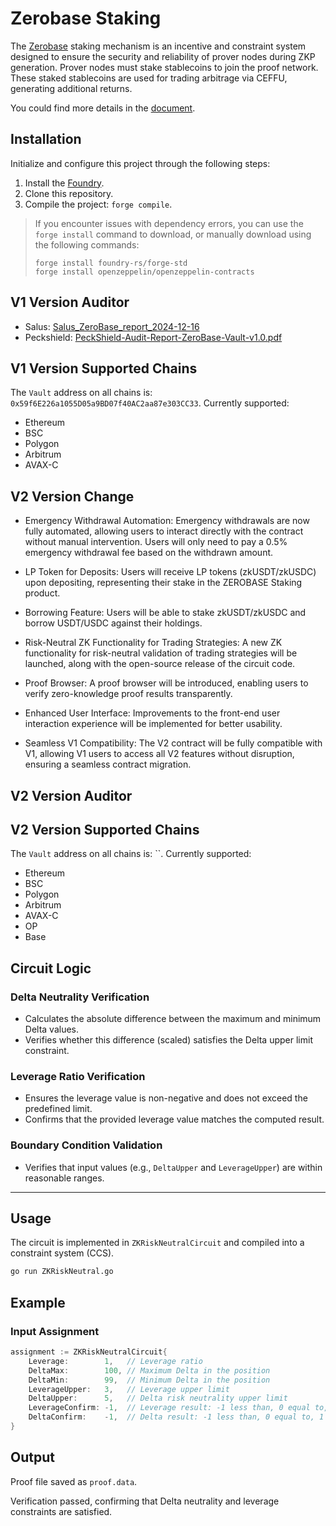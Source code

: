 # Zerobase Staking

The [Zerobase](https://zerobase.pro/)  staking mechanism is an incentive and constraint system designed to ensure the security and reliability of prover nodes during ZKP generation. Prover nodes must stake stablecoins to join the proof network. These staked stablecoins are used for trading arbitrage via CEFFU, generating additional returns.

You could find more details in the [document](./docs/zerobase-vault-1212.pdf).

## Installation

Initialize and configure this project through the following steps:

1. Install the [Foundry](https://github.com/foundry-rs/foundry).
2. Clone this repository.
3. Compile the project: `forge compile`.

> If you encounter issues with dependency errors, you can use the `forge install` command to download, or manually download using the following commands:
>
> ```
> forge install foundry-rs/forge-std
> forge install openzeppelin/openzeppelin-contracts
> ```

## V1 Version Auditor

- Salus: [Salus_ZeroBase_report_2024-12-16](./docs/Salus_ZeroBase_report_2024-12-16.pdf)
- Peckshield: [PeckShield-Audit-Report-ZeroBase-Vault-v1.0.pdf](./docs/PeckShield-Audit-Report-ZeroBase-Vault-v1.0.pdf)

## V1 Version Supported Chains

The `Vault` address on all chains is: `0x59f6E226a1055D05a9BD07f40AC2aa87e303CC33`. Currently supported:

- Ethereum
- BSC
- Polygon
- Arbitrum
- AVAX-C

## V2 Version Change

- Emergency Withdrawal Automation:
Emergency withdrawals are now fully automated, allowing users to interact directly with the contract without manual intervention. Users will only need to pay a 0.5% emergency withdrawal fee based on the withdrawn amount.

- LP Token for Deposits:
Users will receive LP tokens (zkUSDT/zkUSDC) upon depositing, representing their stake in the ZEROBASE Staking product.

- Borrowing Feature:
Users will be able to stake zkUSDT/zkUSDC and borrow USDT/USDC against their holdings.

- Risk-Neutral ZK Functionality for Trading Strategies:
A new ZK functionality for risk-neutral validation of trading strategies will be launched, along with the open-source release of the circuit code.

- Proof Browser:
A proof browser will be introduced, enabling users to verify zero-knowledge proof results transparently.

- Enhanced User Interface:
Improvements to the front-end user interaction experience will be implemented for better usability.

- Seamless V1 Compatibility:
The V2 contract will be fully compatible with V1, allowing V1 users to access all V2 features without disruption, ensuring a seamless contract migration.

## V2 Version Auditor

## V2 Version Supported Chains

The `Vault` address on all chains is: ``. Currently supported:

- Ethereum
- BSC
- Polygon
- Arbitrum
- AVAX-C
- OP
- Base




## Circuit Logic

### Delta Neutrality Verification
- Calculates the absolute difference between the maximum and minimum Delta values.
- Verifies whether this difference (scaled) satisfies the Delta upper limit constraint.

### Leverage Ratio Verification
- Ensures the leverage value is non-negative and does not exceed the predefined limit.
- Confirms that the provided leverage value matches the computed result.

### Boundary Condition Validation
- Verifies that input values (e.g., `DeltaUpper` and `LeverageUpper`) are within reasonable ranges.

---


## Usage

The circuit is implemented in `ZKRiskNeutralCircuit` and compiled into a constraint system (CCS).
```bash
go run ZKRiskNeutral.go
```

## Example

### Input Assignment
```go
assignment := ZKRiskNeutralCircuit{
    Leverage:        1,   // Leverage ratio
    DeltaMax:        100, // Maximum Delta in the position
    DeltaMin:        99,  // Minimum Delta in the position
    LeverageUpper:   3,   // Leverage upper limit
    DeltaUpper:      5,   // Delta risk neutrality upper limit
    LeverageConfirm: -1,  // Leverage result: -1 less than, 0 equal to, 1 greater than
    DeltaConfirm:    -1,  // Delta result: -1 less than, 0 equal to, 1 greater than
}
```

## Output

Proof file saved as `proof.data`.

Verification passed, confirming that Delta neutrality and leverage constraints are satisfied.
